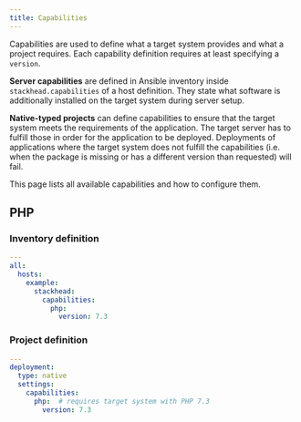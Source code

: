 ```yaml
---
title: Capabilities
---
```


Capabilities are used to define what a target system provides and what a project requires.
Each capability definition requires at least specifying a `version`.

**Server capabilities** are defined in Ansible inventory inside `stackhead.capabilities` of a host definition.
They state what software is additionally installed on the target system during server setup.

**Native-typed projects** can define capabilities to ensure that the target system meets the requirements of the application.
The target server has to fulfill those in order for the application to be deployed.
Deployments of applications where the target system does not fulfill the capabilities (i.e. when the package is missing or has a different version than requested)
will fail.

This page lists all available capabilities and how to configure them.

## PHP

### Inventory definition

```yaml title="Inventory definition"
---
all:
  hosts:
    example:
      stackhead:
        capabilities:
          php:
            version: 7.3
```

### Project definition

```yaml title="Project definition"
---
deployment:
  type: native
  settings:
    capabilities:
      php:  # requires target system with PHP 7.3
        version: 7.3
```